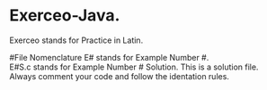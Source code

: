 # Exerceo-Java.
Exerceo stands for Practice in Latin.<br />

#File Nomenclature
E# stands for Example Number #.<br />
E#S.c stands for Example Number # Solution. This is a solution file.<br />
Always comment your code and follow the identation rules.<br />
